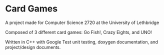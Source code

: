 # Card Games

A project made for Computer Science 2720 at the University of Lethbridge

Composed of 3 different card games: Go Fish!, Crazy Eights, and UNO!

Written in C++ with Google Test unit testing, doxygen documentation, and project/design documents. 
